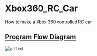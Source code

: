 # Xbox360_RC_Car
How to make a Xbox 360 controlled RC car

## [Program Flow Diagram](https://github.com/jimenezjose/Xbox360_RC_Car/blob/master/images/Xbox360_RC_Car%20Program%20Flow.pdf)
![alt text]( https://github.com/jimenezjose/Xbox360_RC_Car/blob/master/images/Xbox360_RC_Car%20Program%20Flow.jpg "Program flow")
